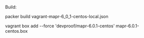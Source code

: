 Build:

packer build vagrant-mapr-6_0_1-centos-local.json


vagrant box add --force 'devproof/mapr-6.0.1-centos' mapr-6.0.1-centos.box